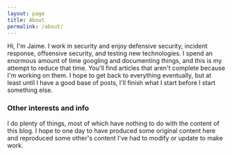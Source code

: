 ```yaml
---
layout: page
title: About
permalink: /about/
---
```


Hi, I'm Jaime. I work in security and enjoy defensive security, incident response, offsensive security, and testing new technologies. I spend an enormous amount of time googling and documenting things, and this is my attempt to reduce that time. You'll find articles that aren't complete because I'm working on them. I hope to get back to everything eventually, but at least until I have a good base of posts, I'll finish what I start before I start something else.  

### Other interests and info

I do plenty of things, most of which have nothing to do with the content of this blog. I hope to one day to have produced some original content here and reproduced some other's content I've had to modify or update to make work. 

